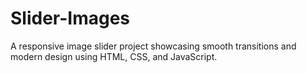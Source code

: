 # Slider-Images
A responsive image slider project showcasing smooth transitions and modern design using HTML, CSS, and JavaScript.
